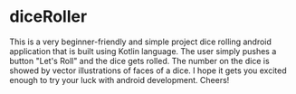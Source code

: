 # diceRoller

This is a very beginner-friendly and simple project dice rolling android application that is built using Kotlin language. The user simply pushes a button "Let's Roll" and the dice gets rolled. The number on the dice is showed by vector illustrations of faces of a dice. I hope it gets you excited enough to try your luck with android development. Cheers!
